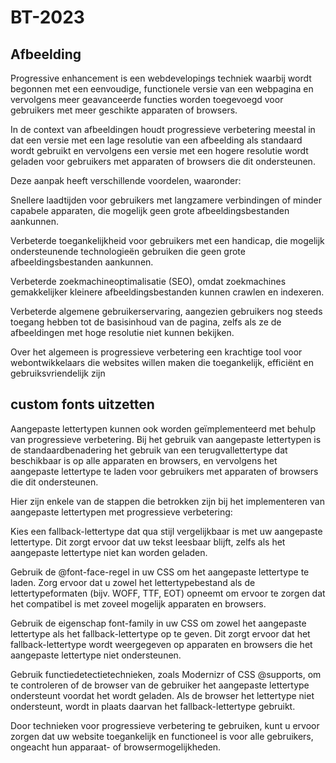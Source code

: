 # BT-2023

## Afbeelding 
Progressive enhancement is een webdevelopings techniek waarbij wordt begonnen met een eenvoudige, functionele versie van een webpagina en vervolgens meer geavanceerde functies worden toegevoegd voor gebruikers met meer geschikte apparaten of browsers.

In de context van afbeeldingen houdt progressieve verbetering meestal in dat een versie met een lage resolutie van een afbeelding als standaard wordt gebruikt en vervolgens een versie met een hogere resolutie wordt geladen voor gebruikers met apparaten of browsers die dit ondersteunen.

Deze aanpak heeft verschillende voordelen, waaronder:

Snellere laadtijden voor gebruikers met langzamere verbindingen of minder capabele apparaten, die mogelijk geen grote afbeeldingsbestanden aankunnen.

Verbeterde toegankelijkheid voor gebruikers met een handicap, die mogelijk ondersteunende technologieën gebruiken die geen grote afbeeldingsbestanden aankunnen.

Verbeterde zoekmachineoptimalisatie (SEO), omdat zoekmachines gemakkelijker kleinere afbeeldingsbestanden kunnen crawlen en indexeren.

Verbeterde algemene gebruikerservaring, aangezien gebruikers nog steeds toegang hebben tot de basisinhoud van de pagina, zelfs als ze de afbeeldingen met hoge resolutie niet kunnen bekijken.

Over het algemeen is progressieve verbetering een krachtige tool voor webontwikkelaars die websites willen maken die toegankelijk, efficiënt en gebruiksvriendelijk zijn

## custom fonts uitzetten
Aangepaste lettertypen kunnen ook worden geïmplementeerd met behulp van progressieve verbetering. Bij het gebruik van aangepaste lettertypen is de standaardbenadering het gebruik van een terugvallettertype dat beschikbaar is op alle apparaten en browsers, en vervolgens het aangepaste lettertype te laden voor gebruikers met apparaten of browsers die dit ondersteunen.

Hier zijn enkele van de stappen die betrokken zijn bij het implementeren van aangepaste lettertypen met progressieve verbetering:

Kies een fallback-lettertype dat qua stijl vergelijkbaar is met uw aangepaste lettertype. Dit zorgt ervoor dat uw tekst leesbaar blijft, zelfs als het aangepaste lettertype niet kan worden geladen.

Gebruik de @font-face-regel in uw CSS om het aangepaste lettertype te laden. Zorg ervoor dat u zowel het lettertypebestand als de lettertypeformaten (bijv. WOFF, TTF, EOT) opneemt om ervoor te zorgen dat het compatibel is met zoveel mogelijk apparaten en browsers.

Gebruik de eigenschap font-family in uw CSS om zowel het aangepaste lettertype als het fallback-lettertype op te geven. Dit zorgt ervoor dat het fallback-lettertype wordt weergegeven op apparaten en browsers die het aangepaste lettertype niet ondersteunen.

Gebruik functiedetectietechnieken, zoals Modernizr of CSS @supports, om te controleren of de browser van de gebruiker het aangepaste lettertype ondersteunt voordat het wordt geladen. Als de browser het lettertype niet ondersteunt, wordt in plaats daarvan het fallback-lettertype gebruikt.

Door technieken voor progressieve verbetering te gebruiken, kunt u ervoor zorgen dat uw website toegankelijk en functioneel is voor alle gebruikers, ongeacht hun apparaat- of browsermogelijkheden.

